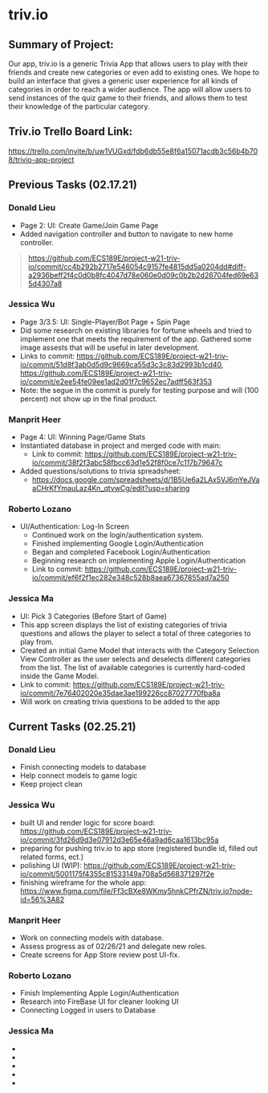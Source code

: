 # triv.io

## Summary of Project: 
Our app, triv.io is a generic Trivia App that allows users to play with their friends and create new categories or even add to existing ones. We hope to build an interface that gives a generic user experience for all kinds of categories in order to reach a wider audience. The app will allow users to send instances of the quiz game to their friends, and allows them to test their knowledge of the particular category.

## Triv.io Trello Board Link: 
https://trello.com/invite/b/uw1VUGxd/fdb6db55e8f6a15071acdb3c56b4b708/trivio-app-project

## Previous Tasks (02.17.21)

### Donald Lieu
* Page 2: UI: Create Game/Join Game Page
* Added navigation controller and button to navigate to new home controller.
> https://github.com/ECS189E/project-w21-triv-io/commit/cc4b292b2717e546054c9157fe4815dd5a0204dd#diff-a2936beff2f4c0d0b8fc4047d78e060e0d09c0b2b2d26704fed69e635d4307a8
### Jessica Wu 
* Page 3/3.5: UI: Single-Player/Bot Page + Spin Page
 * Did some research on existing libraries for fortune wheels and tried to implement one that meets the requirement of the app. Gathered some image assests that will be useful in later development.
 * Links to commit: https://github.com/ECS189E/project-w21-triv-io/commit/51d8f3ab0d5d9c9669ca55d3c3c83d2993b1cd40, https://github.com/ECS189E/project-w21-triv-io/commit/e2ee54fe09ee1ad2d01f7c9652ec7adff563f353
 * Note: the segue in the commit is purely for testing purpose and will (100 percent) not show up in the final product.
### Manprit Heer
* Page 4: UI: Winning Page/Game Stats 
* Instantiated database in project and merged code with main: 
	* Link to commit: https://github.com/ECS189E/project-w21-triv-io/commit/38f2f3abc58fbcc63d1e52f8f0ce7c117b79647c
* Added questions/solutions to trivia spreadsheet: 
	* https://docs.google.com/spreadsheets/d/1B5Ue6a2LAx5VJ6mYeJVaaCHrKfYmauLaz4Kn_qtvwCg/edit?usp=sharing
### Roberto Lozano
* UI/Authentication: Log-In Screen
	* Continued work on the login/authentication system.
	* Finished implementing Google Login/Authentication
	* Began and completed Facebook Login/Authentication
	* Beginning research on implementing Apple Login/Authentication
	* Link to commit: https://github.com/ECS189E/project-w21-triv-io/commit/ef6f2f1ec282e348c528b8aea67367855ad7a250
### Jessica Ma
* UI: Pick 3 Categories (Before Start of Game)
* This app screen displays the list of existing categories of trivia questions and allows the player to select a total of three categories to play from.
* Created an initial Game Model that interacts with the Category Selection View Controller as the user selects and deselects different categories from the list. The list of available categories is currently hard-coded inside the Game Model.
* Link to commit: https://github.com/ECS189E/project-w21-triv-io/commit/7e76402020e35dae3ae199226cc87027770fba8a
* Will work on creating trivia questions to be added to the app


## **Current Tasks** (02.25.21)

### Donald Lieu
* Finish connecting models to database
* Help connect models to game logic
* Keep project clean
>
### Jessica Wu 
* built UI and render logic for score board: https://github.com/ECS189E/project-w21-triv-io/commit/3fd26d9d3e07912d3e65e46a9ad6caa1613bc95a
 * preparing for pushing triv.io to app store (registered bundle id, filled out related forms, ect.)
 * polishing UI (WIP): https://github.com/ECS189E/project-w21-triv-io/commit/5001175f4355c81533149a708a5d568371297f2e
 * finishing wireframe for the whole app: https://www.figma.com/file/Ff3cBXe8WKmy5hnkCPfrZN/triv.io?node-id=56%3A82
### Manprit Heer
* Work on connecting models with database.
* Assess progress as of 02/26/21 and delegate new roles. 
* Create screens for App Store review post UI-fix. 

### Roberto Lozano
* Finish Implementing Apple Login/Authentication
* Research into FireBase UI for cleaner looking UI
* Connecting Logged in users to Database
### Jessica Ma
* 
*
* 
* 
* 
